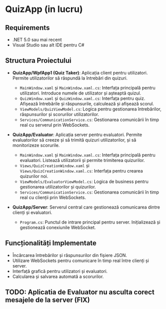 # QuizApp (in lucru)

## Requirements

- .NET 5.0 sau mai recent
- Visual Studio sau alt IDE pentru C#

## Structura Proiectului

- **QuizApp/WpfApp1 (Quiz Taker)**: Aplicația client pentru utilizatori. Permite utilizatorilor să răspundă la întrebări din quizuri.
  - `MainWindow.xaml` și `MainWindow.xaml.cs`: Interfața principală pentru utilizatori. Introduce numele de utilizator și așteaptă quizul.
  - `QuizWindow.xaml` și `QuizWindow.xaml.cs`: Interfața pentru quiz. Afișează întrebările și răspunsurile, calculează și afișează scorul.
  - `ViewModels/QuizViewModel.cs`: Logica pentru gestionarea întrebărilor, răspunsurilor și scorurilor utilizatorilor.
  - `Services/CommunicationService.cs`: Gestionarea comunicării în timp real cu serverul prin WebSockets.

- **QuizApp/Evaluator**: Aplicația server pentru evaluatori. Permite evaluatorilor să creeze și să trimită quizuri utilizatorilor, și să monitorizeze scorurile.
  - `MainWindow.xaml` și `MainWindow.xaml.cs`: Interfața principală pentru evaluatori. Listează utilizatorii și permite trimiterea quizurilor.
  - `Views/QuizCreationWindow.xaml` și `Views/QuizCreationWindow.xaml.cs`: Interfața pentru crearea quizurilor noi.
  - `ViewModels/EvaluatorViewModel.cs`: Logica de business pentru gestionarea utilizatorilor și quizurilor.
  - `Services/CommunicationService.cs`: Gestionarea comunicării în timp real cu clienții prin WebSockets.

- **QuizApp/Server**: Serverul central care gestionează comunicarea dintre clienți și evaluatori.
  - `Program.cs`: Punctul de intrare principal pentru server. Inițializează și gestionează conexiunile WebSocket.

## Funcționalități Implementate

- Încărcarea întrebărilor și răspunsurilor din fișiere JSON.
- Utilizare WebSockets pentru comunicare în timp real între clienți și server.
- Interfață grafică pentru utilizatori și evaluatori.
- Calcularea și salvarea automată a scorurilor.

## TODO: Aplicatia de Evaluator nu asculta corect mesajele de la server (FIX)
